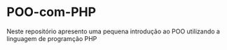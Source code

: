 # POO-com-PHP
Neste repositório apresento uma pequena introdução ao POO utilizando a linguagem de programção PHP
